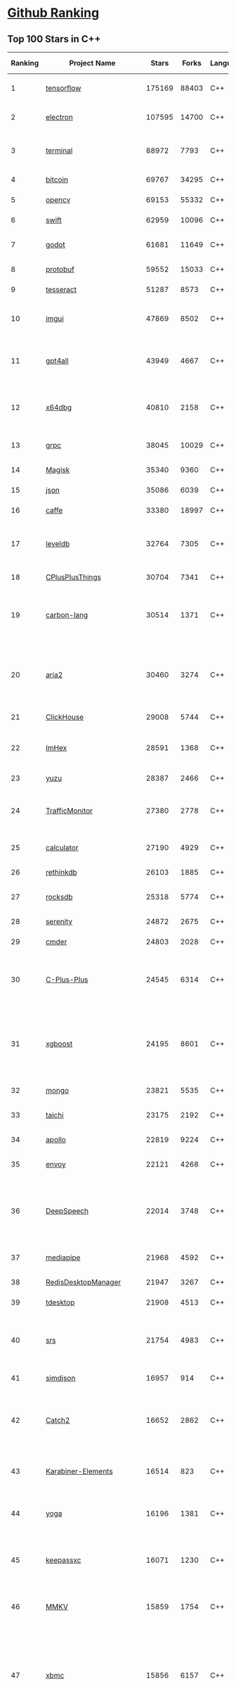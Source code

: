 [Github Ranking](../README.md)
==========

## Top 100 Stars in C\+\+

| Ranking | Project Name | Stars | Forks | Language | Open Issues | Description | Last Commit |
| ------- | ------------ | ----- | ----- | -------- | ----------- | ----------- | ----------- |
| 1 | [tensorflow](https://github.com/tensorflow/tensorflow) | 175169 | 88403 | C++ | 1937 | An Open Source Machine Learning Framework for Everyone | 2023-06-01T08:49:22Z |
| 2 | [electron](https://github.com/electron/electron) | 107595 | 14700 | C++ | 814 | :electron: Build cross-platform desktop apps with JavaScript, HTML, and CSS | 2023-06-01T00:54:07Z |
| 3 | [terminal](https://github.com/microsoft/terminal) | 88972 | 7793 | C++ | 1457 | The new Windows Terminal and the original Windows console host, all in the same place! | 2023-06-01T02:42:12Z |
| 4 | [bitcoin](https://github.com/bitcoin/bitcoin) | 69767 | 34295 | C++ | 347 | Bitcoin Core integration/staging tree | 2023-06-01T07:44:48Z |
| 5 | [opencv](https://github.com/opencv/opencv) | 69153 | 55332 | C++ | 2364 | Open Source Computer Vision Library | 2023-06-01T08:13:00Z |
| 6 | [swift](https://github.com/apple/swift) | 62959 | 10096 | C++ | 5781 | The Swift Programming Language | 2023-06-01T08:11:14Z |
| 7 | [godot](https://github.com/godotengine/godot) | 61681 | 11649 | C++ | 7938 | Godot Engine – Multi-platform 2D and 3D game engine | 2023-06-01T08:24:18Z |
| 8 | [protobuf](https://github.com/protocolbuffers/protobuf) | 59552 | 15033 | C++ | 693 | Protocol Buffers - Google's data interchange format | 2023-06-01T08:51:07Z |
| 9 | [tesseract](https://github.com/tesseract-ocr/tesseract) | 51287 | 8573 | C++ | 377 | Tesseract Open Source OCR Engine (main repository) | 2023-05-24T19:21:27Z |
| 10 | [imgui](https://github.com/ocornut/imgui) | 47869 | 8502 | C++ | 711 | Dear ImGui: Bloat-free Graphical User interface for C++ with minimal dependencies | 2023-06-01T08:17:32Z |
| 11 | [gpt4all](https://github.com/nomic-ai/gpt4all) | 43949 | 4667 | C++ | 285 | gpt4all: an ecosystem of open-source chatbots trained on a massive collections of clean assistant data including code, stories and dialogue | 2023-06-01T01:34:18Z |
| 12 | [x64dbg](https://github.com/x64dbg/x64dbg) | 40810 | 2158 | C++ | 537 | An open-source user mode debugger for Windows. Optimized for reverse engineering and malware analysis. | 2023-06-01T05:57:21Z |
| 13 | [grpc](https://github.com/grpc/grpc) | 38045 | 10029 | C++ | 601 | The C based gRPC (C++, Python, Ruby, Objective-C, PHP, C#) | 2023-06-01T07:01:23Z |
| 14 | [Magisk](https://github.com/topjohnwu/Magisk) | 35340 | 9360 | C++ | 14 | The Magic Mask for Android | 2023-06-01T00:18:10Z |
| 15 | [json](https://github.com/nlohmann/json) | 35086 | 6039 | C++ | 60 | JSON for Modern C++ | 2023-05-26T17:36:29Z |
| 16 | [caffe](https://github.com/BVLC/caffe) | 33380 | 18997 | C++ | 894 | Caffe: a fast open framework for deep learning. | 2023-03-22T00:02:19Z |
| 17 | [leveldb](https://github.com/google/leveldb) | 32764 | 7305 | C++ | 193 | LevelDB is a fast key-value storage library written at Google that provides an ordered mapping from string keys to string values. | 2023-05-25T17:05:56Z |
| 18 | [CPlusPlusThings](https://github.com/Light-City/CPlusPlusThings) | 30704 | 7341 | C++ | 4 | C++那些事 | 2023-05-09T08:07:28Z |
| 19 | [carbon-lang](https://github.com/carbon-language/carbon-lang) | 30514 | 1371 | C++ | 129 | Carbon Language's main repository: documents, design, implementation, and related tools. (NOTE: Carbon Language is experimental; see README) | 2023-06-01T03:42:08Z |
| 20 | [aria2](https://github.com/aria2/aria2) | 30460 | 3274 | C++ | 960 | aria2 is a lightweight multi-protocol & multi-source, cross platform download utility operated in command-line. It supports HTTP/HTTPS, FTP, SFTP, BitTorrent and Metalink. | 2023-05-23T18:21:44Z |
| 21 | [ClickHouse](https://github.com/ClickHouse/ClickHouse) | 29008 | 5744 | C++ | 2890 | ClickHouse® is a free analytics DBMS for big data | 2023-06-01T08:49:04Z |
| 22 | [ImHex](https://github.com/WerWolv/ImHex) | 28591 | 1368 | C++ | 125 | 🔍 A Hex Editor for Reverse Engineers, Programmers and people who value their retinas when working at 3 AM. | 2023-05-29T18:41:27Z |
| 23 | [yuzu](https://github.com/yuzu-emu/yuzu) | 28387 | 2466 | C++ | 1127 | Nintendo Switch Emulator | 2023-06-01T08:22:26Z |
| 24 | [TrafficMonitor](https://github.com/zhongyang219/TrafficMonitor) | 27380 | 2778 | C++ | 849 | 这是一个用于显示当前网速、CPU及内存利用率的桌面悬浮窗软件，并支持任务栏显示，支持更换皮肤。 | 2023-05-13T08:36:24Z |
| 25 | [calculator](https://github.com/microsoft/calculator) | 27190 | 4929 | C++ | 273 | Windows Calculator: A simple yet powerful calculator that ships with Windows | 2023-05-26T19:34:03Z |
| 26 | [rethinkdb](https://github.com/rethinkdb/rethinkdb) | 26103 | 1885 | C++ | 1337 | The open-source database for the realtime web. | 2023-04-16T06:30:24Z |
| 27 | [rocksdb](https://github.com/facebook/rocksdb) | 25318 | 5774 | C++ | 522 | A library that provides an embeddable, persistent key-value store for fast storage. | 2023-06-01T02:06:25Z |
| 28 | [serenity](https://github.com/SerenityOS/serenity) | 24872 | 2675 | C++ | 616 | The Serenity Operating System 🐞 | 2023-06-01T08:51:02Z |
| 29 | [cmder](https://github.com/cmderdev/cmder) | 24803 | 2028 | C++ | 33 | Lovely console emulator package for Windows | 2023-05-30T15:19:44Z |
| 30 | [C-Plus-Plus](https://github.com/TheAlgorithms/C-Plus-Plus) | 24545 | 6314 | C++ | 9 | Collection of various algorithms in mathematics, machine learning, computer science and physics implemented in C++ for educational purposes. | 2023-06-01T01:02:13Z |
| 31 | [xgboost](https://github.com/dmlc/xgboost) | 24195 | 8601 | C++ | 325 | Scalable, Portable and Distributed Gradient Boosting (GBDT, GBRT or GBM) Library,  for Python, R, Java, Scala, C++ and more. Runs on single machine, Hadoop, Spark, Dask, Flink and DataFlow | 2023-06-01T03:04:27Z |
| 32 | [mongo](https://github.com/mongodb/mongo) | 23821 | 5535 | C++ | 0 | The MongoDB Database | 2023-06-01T07:01:01Z |
| 33 | [taichi](https://github.com/taichi-dev/taichi) | 23175 | 2192 | C++ | 674 | Productive & portable high-performance programming in Python. | 2023-06-01T08:24:40Z |
| 34 | [apollo](https://github.com/ApolloAuto/apollo) | 22819 | 9224 | C++ | 511 | An open autonomous driving platform | 2023-05-29T12:56:18Z |
| 35 | [envoy](https://github.com/envoyproxy/envoy) | 22121 | 4268 | C++ | 1365 | Cloud-native high-performance edge/middle/service proxy | 2023-06-01T08:53:28Z |
| 36 | [DeepSpeech](https://github.com/mozilla/DeepSpeech) | 22014 | 3748 | C++ | 110 | DeepSpeech is an open source embedded (offline, on-device) speech-to-text engine which can run in real time on devices ranging from a Raspberry Pi 4 to high power GPU servers. | 2023-05-24T07:29:43Z |
| 37 | [mediapipe](https://github.com/google/mediapipe) | 21968 | 4592 | C++ | 196 | Cross-platform, customizable ML solutions for live and streaming media. | 2023-05-31T21:52:27Z |
| 38 | [RedisDesktopManager](https://github.com/RedisInsight/RedisDesktopManager) | 21947 | 3267 | C++ | 46 | None | 2023-04-18T08:47:29Z |
| 39 | [tdesktop](https://github.com/telegramdesktop/tdesktop) | 21908 | 4513 | C++ | 785 | Telegram Desktop messaging app | 2023-06-01T07:47:41Z |
| 40 | [srs](https://github.com/ossrs/srs) | 21754 | 4983 | C++ | 194 | SRS is a simple, high-efficiency, real-time video server supporting RTMP, WebRTC, HLS, HTTP-FLV, SRT, MPEG-DASH, and GB28181. | 2023-05-29T05:04:17Z |
| 41 | [simdjson](https://github.com/simdjson/simdjson) | 16957 | 914 | C++ | 122 | Parsing gigabytes of JSON per second  | 2023-05-31T16:10:17Z |
| 42 | [Catch2](https://github.com/catchorg/Catch2) | 16652 | 2862 | C++ | 344 | A modern, C++-native, test framework for unit-tests, TDD and BDD - using C++14, C++17 and later (C++11 support is in v2.x branch, and C++03 on the Catch1.x branch) | 2023-06-01T07:28:57Z |
| 43 | [Karabiner-Elements](https://github.com/pqrs-org/Karabiner-Elements) | 16514 | 823 | C++ | 841 | Karabiner-Elements is a powerful utility for keyboard customization on macOS Sierra (10.12) or later. | 2023-05-30T23:45:08Z |
| 44 | [yoga](https://github.com/facebook/yoga) | 16196 | 1381 | C++ | 130 | Yoga is a cross-platform layout engine which implements Flexbox. Follow https://twitter.com/yogalayout for updates. | 2023-05-31T22:25:03Z |
| 45 | [keepassxc](https://github.com/keepassxreboot/keepassxc) | 16071 | 1230 | C++ | 627 | KeePassXC is a cross-platform community-driven port of the Windows application “Keepass Password Safe”. | 2023-06-01T06:05:48Z |
| 46 | [MMKV](https://github.com/Tencent/MMKV) | 15859 | 1754 | C++ | 6 | An efficient, small mobile key-value storage framework developed by WeChat. Works on Android, iOS, macOS, Windows, and POSIX. | 2023-05-30T08:38:45Z |
| 47 | [xbmc](https://github.com/xbmc/xbmc) | 15856 | 6157 | C++ | 620 | Kodi is an award-winning free and open source home theater/media center software and entertainment hub for digital media. With its beautiful interface and powerful skinning engine, it's available for Android, BSD, Linux, macOS, iOS, tvOS and Windows. | 2023-06-01T06:42:10Z |
| 48 | [filament](https://github.com/google/filament) | 15819 | 1656 | C++ | 90 | Filament is a real-time physically based rendering engine for Android, iOS, Windows, Linux, macOS, and WebGL2 | 2023-05-31T23:30:43Z |
| 49 | [3d-game-shaders-for-beginners](https://github.com/lettier/3d-game-shaders-for-beginners) | 15511 | 1236 | C++ | 17 | 🎮 A step-by-step guide to implementing SSAO, depth of field, lighting, normal mapping, and more for your 3D game. | 2023-05-11T03:29:46Z |
| 50 | [Qv2ray](https://github.com/Qv2ray/Qv2ray) | 15493 | 3181 | C++ | 47 | :star: Linux / Windows / macOS 跨平台 V2Ray 客户端 \| 支持 VMess / VLESS / SSR / Trojan / Trojan-Go / NaiveProxy / HTTP / HTTPS / SOCKS5 \| 使用 C++ / Qt 开发 \| 可拓展插件式设计 :star: | 2023-05-25T08:34:03Z |
| 51 | [uWebSockets](https://github.com/uNetworking/uWebSockets) | 15466 | 1694 | C++ | 21 | Simple, secure & standards compliant web server for the most demanding of applications | 2023-05-29T16:38:03Z |
| 52 | [libphonenumber](https://github.com/google/libphonenumber) | 15044 | 1969 | C++ | 0 | Google's common Java, C++ and JavaScript library for parsing, formatting, and validating international phone numbers. | 2023-05-31T23:04:44Z |
| 53 | [Marlin](https://github.com/MarlinFirmware/Marlin) | 14898 | 18322 | C++ | 648 | Marlin is an optimized firmware for RepRap 3D printers based on the Arduino platform. \| Many commercial 3D printers come with Marlin installed. Check with your vendor if you need source code for your specific machine. | 2023-06-01T05:52:14Z |
| 54 | [dogecoin](https://github.com/dogecoin/dogecoin) | 14282 | 2686 | C++ | 148 | very currency | 2023-05-27T00:34:40Z |
| 55 | [incubator-weex](https://github.com/apache/incubator-weex) | 13851 | 1848 | C++ | 232 | Apache Weex (Incubating) | 2021-05-31T09:47:25Z |
| 56 | [smartknob](https://github.com/scottbez1/smartknob) | 13544 | 808 | C++ | 32 | Haptic input knob with software-defined endstops and virtual detents | 2023-06-01T07:27:37Z |
| 57 | [cutter](https://github.com/rizinorg/cutter) | 13474 | 1050 | C++ | 452 | Free and Open Source Reverse Engineering Platform powered by rizin | 2023-05-20T05:05:47Z |
| 58 | [Sourcetrail](https://github.com/CoatiSoftware/Sourcetrail) | 13459 | 1204 | C++ | 356 | Sourcetrail - free and open-source interactive source explorer | 2021-12-13T18:24:17Z |
| 59 | [cosmos](https://github.com/OpenGenus/cosmos) | 13334 | 3632 | C++ | 1020 | World's largest Contributor driven code dataset \| Used in Quark Search Engine, @OpenGenus IQ, OpenGenus Visual Project | 2023-05-16T18:29:55Z |
| 60 | [wkhtmltopdf](https://github.com/wkhtmltopdf/wkhtmltopdf) | 13219 | 1704 | C++ | 1332 | Convert HTML to PDF using Webkit (QtWebKit) | 2022-11-22T10:32:12Z |
| 61 | [ncnn](https://github.com/Tencent/ncnn) | 17248 | 3858 | C++ | 950 | ncnn is a high-performance neural network inference framework optimized for the mobile platform | 2023-05-31T11:55:02Z |
| 62 | [cocos2d-x](https://github.com/cocos2d/cocos2d-x) | 17141 | 7072 | C++ | 1401 | Cocos2d-x is a suite of open-source, cross-platform, game-development tools used by millions of developers all over the world. | 2023-04-16T11:33:10Z |
| 63 | [tinyrenderer](https://github.com/ssloy/tinyrenderer) | 17056 | 1689 | C++ | 37 | A brief computer graphics / rendering course | 2023-02-22T02:30:43Z |
| 64 | [leetcode](https://github.com/haoel/leetcode) | 16963 | 4875 | C++ | 22 | LeetCode Problems' Solutions  | 2023-05-22T13:34:55Z |
| 65 | [simdjson](https://github.com/simdjson/simdjson) | 16957 | 914 | C++ | 122 | Parsing gigabytes of JSON per second  | 2023-05-31T16:10:17Z |
| 66 | [Catch2](https://github.com/catchorg/Catch2) | 16652 | 2862 | C++ | 344 | A modern, C++-native, test framework for unit-tests, TDD and BDD - using C++14, C++17 and later (C++11 support is in v2.x branch, and C++03 on the Catch1.x branch) | 2023-06-01T07:28:57Z |
| 67 | [CnC_Remastered_Collection](https://github.com/electronicarts/CnC_Remastered_Collection) | 16550 | 4331 | C++ | 74 | None | 2022-12-08T11:20:03Z |
| 68 | [Karabiner-Elements](https://github.com/pqrs-org/Karabiner-Elements) | 16514 | 823 | C++ | 841 | Karabiner-Elements is a powerful utility for keyboard customization on macOS Sierra (10.12) or later. | 2023-05-30T23:45:08Z |
| 69 | [yoga](https://github.com/facebook/yoga) | 16196 | 1381 | C++ | 130 | Yoga is a cross-platform layout engine which implements Flexbox. Follow https://twitter.com/yogalayout for updates. | 2023-05-31T22:25:03Z |
| 70 | [keepassxc](https://github.com/keepassxreboot/keepassxc) | 16071 | 1230 | C++ | 627 | KeePassXC is a cross-platform community-driven port of the Windows application “Keepass Password Safe”. | 2023-06-01T06:05:48Z |
| 71 | [MMKV](https://github.com/Tencent/MMKV) | 15859 | 1754 | C++ | 6 | An efficient, small mobile key-value storage framework developed by WeChat. Works on Android, iOS, macOS, Windows, and POSIX. | 2023-05-30T08:38:45Z |
| 72 | [xbmc](https://github.com/xbmc/xbmc) | 15856 | 6157 | C++ | 620 | Kodi is an award-winning free and open source home theater/media center software and entertainment hub for digital media. With its beautiful interface and powerful skinning engine, it's available for Android, BSD, Linux, macOS, iOS, tvOS and Windows. | 2023-06-01T06:42:10Z |
| 73 | [filament](https://github.com/google/filament) | 15819 | 1656 | C++ | 90 | Filament is a real-time physically based rendering engine for Android, iOS, Windows, Linux, macOS, and WebGL2 | 2023-05-31T23:30:43Z |
| 74 | [3d-game-shaders-for-beginners](https://github.com/lettier/3d-game-shaders-for-beginners) | 15511 | 1236 | C++ | 17 | 🎮 A step-by-step guide to implementing SSAO, depth of field, lighting, normal mapping, and more for your 3D game. | 2023-05-11T03:29:46Z |
| 75 | [Qv2ray](https://github.com/Qv2ray/Qv2ray) | 15493 | 3181 | C++ | 47 | :star: Linux / Windows / macOS 跨平台 V2Ray 客户端 \| 支持 VMess / VLESS / SSR / Trojan / Trojan-Go / NaiveProxy / HTTP / HTTPS / SOCKS5 \| 使用 C++ / Qt 开发 \| 可拓展插件式设计 :star: | 2023-05-25T08:34:03Z |
| 76 | [uWebSockets](https://github.com/uNetworking/uWebSockets) | 15466 | 1694 | C++ | 21 | Simple, secure & standards compliant web server for the most demanding of applications | 2023-05-29T16:38:03Z |
| 77 | [react-native-windows](https://github.com/microsoft/react-native-windows) | 15444 | 1128 | C++ | 770 | A framework for building native Windows apps with React. | 2023-06-01T05:14:59Z |
| 78 | [Arduino](https://github.com/esp8266/Arduino) | 15068 | 13390 | C++ | 270 | ESP8266 core for Arduino | 2023-05-19T23:21:03Z |
| 79 | [libphonenumber](https://github.com/google/libphonenumber) | 15044 | 1969 | C++ | 0 | Google's common Java, C++ and JavaScript library for parsing, formatting, and validating international phone numbers. | 2023-05-31T23:04:44Z |
| 80 | [LightGBM](https://github.com/microsoft/LightGBM) | 15008 | 3728 | C++ | 259 | A fast, distributed, high performance gradient boosting (GBT, GBDT, GBRT, GBM or MART) framework based on decision tree algorithms, used for ranking, classification and many other machine learning tasks. | 2023-06-01T03:54:33Z |
| 81 | [rpcs3](https://github.com/RPCS3/rpcs3) | 12650 | 1757 | C++ | 806 | PS3 emulator/debugger | 2023-06-01T04:47:01Z |
| 82 | [polybar](https://github.com/polybar/polybar) | 12560 | 609 | C++ | 135 | A fast and easy-to-use status bar | 2023-05-22T20:25:03Z |
| 83 | [Atmosphere](https://github.com/Atmosphere-NX/Atmosphere) | 11970 | 1080 | C++ | 32 | Atmosphère is a work-in-progress customized firmware for the Nintendo Switch. | 2023-05-19T18:47:51Z |
| 84 | [ceph](https://github.com/ceph/ceph) | 11949 | 5401 | C++ | 0 | Ceph is a distributed object, block, and file storage platform  | 2023-06-01T08:58:27Z |
| 85 | [OpenRCT2](https://github.com/OpenRCT2/OpenRCT2) | 11888 | 1401 | C++ | 1471 | An open source re-implementation of RollerCoaster Tycoon 2 🎢 | 2023-05-31T22:25:13Z |
| 86 | [arrow](https://github.com/apache/arrow) | 11799 | 2918 | C++ | 3387 | Apache Arrow is a multi-language toolbox for accelerated data interchange and in-memory processing | 2023-06-01T08:59:42Z |
| 87 | [TranslucentTB](https://github.com/TranslucentTB/TranslucentTB) | 11765 | 987 | C++ | 103 | A lightweight utility that makes the Windows taskbar translucent/transparent. | 2023-05-30T07:25:06Z |
| 88 | [WLED](https://github.com/Aircoookie/WLED) | 11665 | 2342 | C++ | 263 | Control WS2812B and many more types of digital RGB LEDs with an ESP8266 or ESP32 over WiFi! | 2023-05-31T19:48:53Z |
| 89 | [mosh](https://github.com/mobile-shell/mosh) | 11634 | 719 | C++ | 142 | Mobile Shell | 2023-05-19T20:18:12Z |
| 90 | [btop](https://github.com/aristocratos/btop) | 11607 | 386 | C++ | 153 | A monitor of resources | 2023-06-01T01:42:03Z |
| 91 | [libfacedetection](https://github.com/ShiqiYu/libfacedetection) | 11582 | 3002 | C++ | 44 | An open source library for face detection in images. The face detection speed can reach 1000FPS.  | 2023-05-30T07:29:35Z |
| 92 | [upx](https://github.com/upx/upx) | 11562 | 1179 | C++ | 25 | UPX - the Ultimate Packer for eXecutables | 2023-05-31T23:58:26Z |
| 93 | [eos](https://github.com/EOSIO/eos) | 11327 | 3697 | C++ | 305 | An open source smart contract platform  | 2022-07-27T00:17:50Z |
| 94 | [ZeroTierOne](https://github.com/zerotier/ZeroTierOne) | 11310 | 1415 | C++ | 188 | A Smart Ethernet Switch for Earth | 2023-05-31T22:02:48Z |
| 95 | [turicreate](https://github.com/apple/turicreate) | 11027 | 1159 | C++ | 494 | Turi Create simplifies the development of custom machine learning models. | 2023-05-27T00:04:03Z |
| 96 | [mold](https://github.com/rui314/mold) | 10876 | 380 | C++ | 130 | Mold: A Modern Linker 🦠 | 2023-05-25T16:00:04Z |
| 97 | [workflow](https://github.com/sogou/workflow) | 10755 | 2083 | C++ | 16 | C++ Parallel Computing and Asynchronous Networking Engine | 2023-05-23T15:14:10Z |
| 98 | [bullet3](https://github.com/bulletphysics/bullet3) | 10730 | 2720 | C++ | 103 | Bullet Physics SDK: real-time collision detection and multi-physics simulation for VR, games, visual effects, robotics, machine learning etc. | 2023-05-12T17:34:50Z |
| 99 | [openalpr](https://github.com/openalpr/openalpr) | 10687 | 2479 | C++ | 487 | Automatic License Plate Recognition library | 2023-05-25T21:20:55Z |
| 100 | [dolphin](https://github.com/dolphin-emu/dolphin) | 10462 | 2312 | C++ | 0 | Dolphin is a GameCube / Wii emulator, allowing you to play games for these two platforms on PC with improvements. | 2023-06-01T07:00:38Z |

